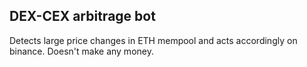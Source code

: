 ## DEX-CEX arbitrage bot

Detects large price changes in ETH mempool and acts accordingly on binance.
Doesn't make any money.
